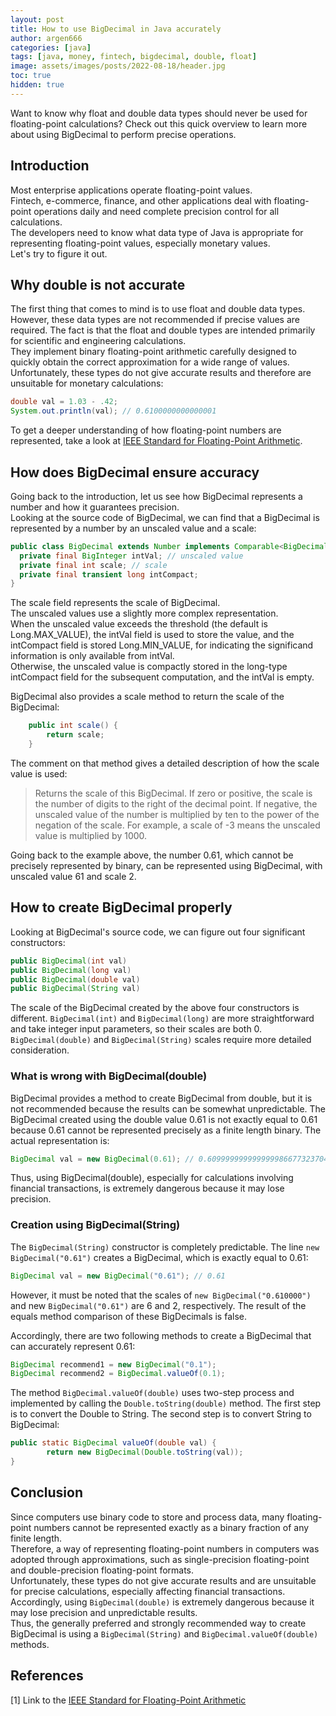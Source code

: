 ```yaml
---
layout: post
title: How to use BigDecimal in Java accurately
author: argen666
categories: [java]
tags: [java, money, fintech, bigdecimal, double, float]
image: assets/images/posts/2022-08-18/header.jpg
toc: true
hidden: true
---
```


Want to know why float and double data types should never be used for floating-point calculations?
Check out this quick overview to learn more about using BigDecimal to perform precise operations. 

## Introduction

Most enterprise applications operate floating-point values.   
Fintech, e-commerce, finance, and other applications deal with floating-point operations daily and need complete precision control for all calculations.    
The developers need to know what data type of Java is appropriate for representing floating-point values, especially monetary values.   
Let's try to figure it out.

## Why double is not accurate

The first thing that comes to mind is to use float and double data types.   
However, these data types are not recommended if precise values are required.
The fact is that the float and double types are intended primarily for scientific and engineering calculations.   
They implement binary floating-point arithmetic carefully designed to quickly obtain the correct approximation for a wide range of values.    
Unfortunately, these types do not give accurate results and therefore are unsuitable for monetary calculations:   
```java
double val = 1.03 - .42;
System.out.println(val); // 0.6100000000000001 
```
To get a deeper understanding of how floating-point numbers are represented, take a look at [IEEE Standard for Floating-Point Arithmetic](https://en.wikipedia.org/wiki/IEEE_754).

## How does BigDecimal ensure accuracy

Going back to the introduction, let us see how BigDecimal represents a number and how it guarantees precision.    
Looking at the source code of BigDecimal, we can find that a BigDecimal is represented by a number by an unscaled value and a scale:
```java
public class BigDecimal extends Number implements Comparable<BigDecimal> {
  private final BigInteger intVal; // unscaled value
  private final int scale; // scale
  private final transient long intCompact;
}
```
The scale field represents the scale of BigDecimal.     
The unscaled values use a slightly more complex representation.     
When the unscaled value exceeds the threshold (the default is Long.MAX_VALUE), the intVal field is used to store the value, and the intCompact field is stored Long.MIN_VALUE, for indicating the significand information is only available from intVal.    
Otherwise, the unscaled value is compactly stored in the long-type intCompact field for the subsequent computation, and the intVal is empty.

BigDecimal also provides a scale method to return the scale of the BigDecimal:
```java
    public int scale() {
        return scale;
    }
```
The comment on that method gives a detailed description of how the scale value is used:

>Returns the scale of this BigDecimal. If zero or positive, the scale is the number of digits to the right of the decimal point. If negative, the unscaled value of the number is multiplied by ten to the power of the negation of the scale. For example, a scale of -3 means the unscaled value is multiplied by 1000.

Going back to the example above, the number 0.61, which cannot be precisely represented by binary, can be represented using BigDecimal, with unscaled value 61 and scale 2.

## How to create BigDecimal properly

Looking at BigDecimal's source code, we can figure out four significant constructors:
```java
public BigDecimal(int val)
public BigDecimal(long val) 
public BigDecimal(double val)
public BigDecimal(String val)
```
The scale of the BigDecimal created by the above four constructors is different.
`BigDecimal(int)` and `BigDecimal(long)` are more straightforward and take integer input parameters, so their scales are both 0.        
`BigDecimal(double)` and `BigDecimal(String)` scales require more detailed consideration.

### What is wrong with BigDecimal(double)

BigDecimal provides a method to create BigDecimal from double, but it is not recommended because the results can be somewhat unpredictable.
The BigDecimal created using the double value 0.61 is not exactly equal to 0.61 because 0.61 cannot be represented precisely as a finite length binary.
The actual representation is:
```java
BigDecimal val = new BigDecimal(0.61); // 0.60999999999999998667732370449812151491641998291015625
```
Thus, using BigDecimal(double), especially for calculations involving financial transactions, is extremely dangerous because it may lose precision.

### Creation using BigDecimal(String)

The `BigDecimal(String)` constructor is completely predictable.
The line `new BigDecimal("0.61")` creates a BigDecimal, which is exactly equal to 0.61:
```java
BigDecimal val = new BigDecimal("0.61"); // 0.61
```

However, it must be noted that the scales of `new BigDecimal("0.610000")` and new `BigDecimal("0.61")` are 6 and 2, respectively.
The result of the equals method comparison of these BigDecimals is false.

Accordingly, there are two following methods to create a BigDecimal that can accurately represent 0.61:
```java
BigDecimal recommend1 = new BigDecimal("0.1");
BigDecimal recommend2 = BigDecimal.valueOf(0.1);
```
The method `BigDecimal.valueOf(double)` uses two-step process and implemented by calling the `Double.toString(double)` method.
The first step is to convert the Double to String. The second step is to convert String to BigDecimal:
```java
public static BigDecimal valueOf(double val) {
        return new BigDecimal(Double.toString(val));
}
```

## Conclusion
Since computers use binary code to store and process data, many floating-point numbers cannot be represented exactly as a binary fraction of any finite length.         
Therefore, a way of representing floating-point numbers in computers was adopted through approximations, such as single-precision floating-point and double-precision floating-point formats.       
Unfortunately, these types do not give accurate results and are unsuitable for precise calculations, especially affecting financial transactions.       
Accordingly, using `BigDecimal(double)` is extremely dangerous because it may lose precision and unpredictable results.       
Thus, the generally preferred and strongly recommended way to create BigDecimal is using a `BigDecimal(String)` and `BigDecimal.valueOf(double)` methods.

## References

[1] Link to the [IEEE Standard for Floating-Point Arithmetic][ieee-link]


[ieee-link]: https://en.wikipedia.org/wiki/IEEE_754

